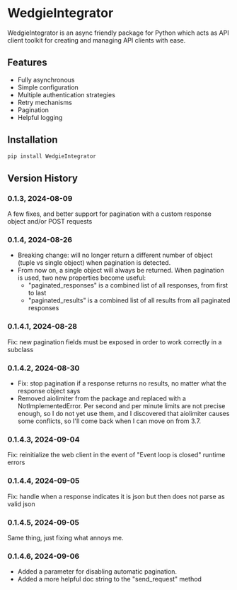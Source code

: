 # WedgieIntegrator
WedgieIntegrator is an async friendly package for Python which acts as API client toolkit for creating and managing API clients with ease.

## Features

- Fully asynchronous
- Simple configuration
- Multiple authentication strategies
- Retry mechanisms
- Pagination
- Helpful logging

## Installation

```bash
pip install WedgieIntegrator
```

## Version History

### 0.1.3, 2024-08-09
A few fixes, and better support for pagination with a custom response object and/or POST requests

### 0.1.4, 2024-08-26
- Breaking change: will no longer return a different number of object (tuple vs single object) when pagination is detected.
- From now on, a single object will always be returned. When pagination is used, two new properties become useful:
  - "paginated_responses" is a combined list of all responses, from first to last
  - "paginated_results" is a combined list of all results from all paginated responses

### 0.1.4.1, 2024-08-28
Fix: new pagination fields must be exposed in order to work correctly in a subclass

### 0.1.4.2, 2024-08-30
- Fix: stop pagination if a response returns no results, no matter what the response object says
- Removed aiolimiter from the package and replaced with a NotImplementedError. Per second and per minute limits are not
 precise enough, so I do not yet use them, and I discovered that aiolimiter causes some conflicts, so I'll come back when I can move on from 3.7.

### 0.1.4.3, 2024-09-04
Fix: reinitialize the web client in the event of "Event loop is closed" runtime errors

### 0.1.4.4, 2024-09-05
Fix: handle when a response indicates it is json but then does not parse as valid json

### 0.1.4.5, 2024-09-05
Same thing, just fixing what annoys me.

### 0.1.4.6, 2024-09-06
- Added a parameter for disabling automatic pagination.
- Added a more helpful doc string to the "send_request" method
